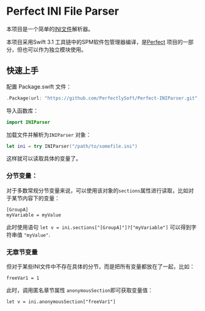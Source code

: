 # Perfect INI File Parser

本项目是一个简单的[INI文件](http://baike.baidu.com/item/ini文件)解析器。

本项目采用Swift 3.1 工具链中的SPM软件包管理器编译，是[Perfect](https://github.com/PerfectlySoft/Perfect) 项目的一部分，但也可以作为独立模块使用。

## 快速上手

配置 Package.swift 文件：

``` swift
.Package(url: "https://github.com/PerfectlySoft/Perfect-INIParser.git", majorVersion: 1)
```

导入函数库：

``` swift
import INIParser
```

加载文件并解析为`INIParser` 对象：

``` swift
let ini = try INIParser("/path/to/somefile.ini")
```

这样就可以读取具体的变量了。

### 分节变量：

对于多数常规分节变量来说，可以使用该对象的`sections`属性进行读取，比如对于某节内容下的变量：

```
[GroupA]
myVariable = myValue
```

此时使用语句 `let v = ini.sections["[GroupA]"]?["myVariable"]` 可以得到字符串值 `"myValue"`.

### 无章节变量

但对于某些INI文件中不存在具体的分节，而是把所有变量都放在了一起，比如：

```
freeVar1 = 1
```

此时，调用匿名章节属性 `anonymousSection`即可获取变量值：

```
let v = ini.anonymousSection["freeVar1"]
```
